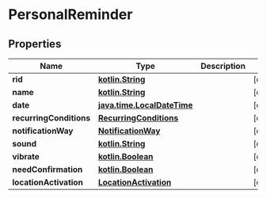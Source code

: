 # PersonalReminder

## Properties
Name | Type | Description | Notes
------------ | ------------- | ------------- | -------------
**rid** | [**kotlin.String**](.md) |  |  [optional]
**name** | [**kotlin.String**](.md) |  |  [optional]
**date** | [**java.time.LocalDateTime**](java.time.LocalDateTime.md) |  |  [optional]
**recurringConditions** | [**RecurringConditions**](RecurringConditions.md) |  |  [optional]
**notificationWay** | [**NotificationWay**](NotificationWay.md) |  |  [optional]
**sound** | [**kotlin.String**](.md) |  |  [optional]
**vibrate** | [**kotlin.Boolean**](.md) |  |  [optional]
**needConfirmation** | [**kotlin.Boolean**](.md) |  |  [optional]
**locationActivation** | [**LocationActivation**](LocationActivation.md) |  |  [optional]
